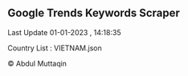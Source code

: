 

## Google Trends Keywords Scraper 
 
Last Update 01-01-2023 , 14:18:35

Country List :
VIETNAM.json



© Abdul Muttaqin 
